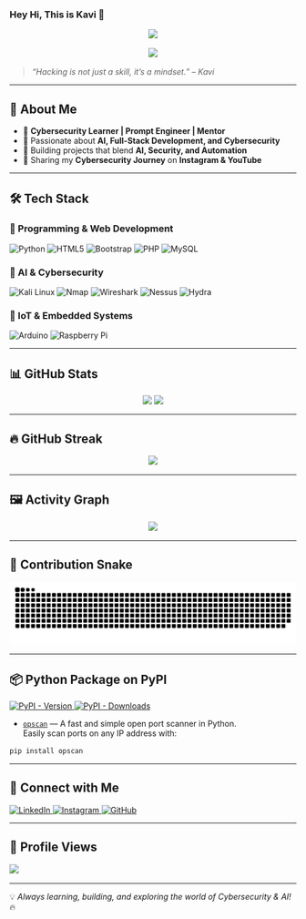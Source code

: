 ### Hey Hi, This is Kavi 👋

<p align="center">
  <img src="https://media.giphy.com/media/v1.Y2lkPTc5MGI3NjExNG9keXRzbDd6NDRmNGI1dHhyZm93djQxcDJzMWNqbmM4d2Q1cjhlYiZlcD12MV9naWZzX3NlYXJjaCZjdD1n/RDZo7znAdn2u7sAcWH/giphy.gif" width="400" />
</p>

<p align="center">
  <img src="https://readme-typing-svg.demolab.com?font=Fira+Code&duration=3000&pause=1000&color=00F79A&center=true&vCenter=true&width=435&lines=Keep+Building;Keep+Breaking+and+Learning;Cybersecurity+is+My+Playground" />
</p>

> *“Hacking is not just a skill, it’s a mindset.” – Kavi*

---

## 🧠 About Me
- 🔹 **Cybersecurity Learner | Prompt Engineer | Mentor**  
- 🔹 Passionate about **AI, Full-Stack Development, and Cybersecurity**  
- 🔹 Building projects that blend **AI, Security, and Automation**  
- 🔹 Sharing my **Cybersecurity Journey** on **Instagram & YouTube**

---

## 🛠️ Tech Stack

### 🔹 Programming & Web Development
<p align="left">
  <img src="https://img.icons8.com/fluency/48/python.png" title="Python"/>
  <img src="https://img.icons8.com/color/48/html-5--v1.png" title="HTML5"/>
  <img src="https://img.icons8.com/color/48/bootstrap--v2.png" title="Bootstrap"/>
  <img src="https://img.icons8.com/external-flaticons-lineal-color-flat-icons/64/external-php-web-development-flaticons-lineal-color-flat-icons-2.png" title="PHP"/>
  <img src="https://img.icons8.com/color/48/mysql-logo.png" title="MySQL"/>
  
</p>

### 🔹 AI & Cybersecurity
<p align="left">
  <img src="https://img.icons8.com/plasticine/100/kali-linux.png" title="Kali Linux"/>
  <img src="https://img.icons8.com/color/48/nmap.png" title="Nmap"/>
  <img src="https://img.icons8.com/nolan/64/wireshark--v1.png" title="Wireshark"/>
  <img src="https://img.icons8.com/nolan/64/cyber-security.png" title="Nessus"/>
  <img src="https://img.icons8.com/external-flaticons-flat-flat-icons/64/external-hydra-ancient-greek-mythology-monsters-and-creatures-flaticons-flat-flat-icons.png" title="Hydra"/>
</p>

### 🔹 IoT & Embedded Systems
<p align="left">
  <img src="https://img.icons8.com/fluency/48/arduino.png" title="Arduino"/>
  <img src="https://img.icons8.com/color/48/raspberry-pi.png" title="Raspberry Pi"/>
</p>

---

## 📊 GitHub Stats
<p align="center">
  <img src="https://github-readme-stats.vercel.app/api?username=mr-bala-kavi&show_icons=true&theme=tokyonight&hide_border=true" />
  <img src="https://github-readme-stats.vercel.app/api/top-langs/?username=mr-bala-kavi&layout=compact&theme=tokyonight&hide_border=true" />
</p>

---

## 🔥 GitHub Streak
<p align="center">
  <img src="https://github-readme-streak-stats.herokuapp.com?user=mr-bala-kavi&theme=tokyonight&hide_border=true" />
</p>

---

## 🖼️ Activity Graph
<p align="center">
  <img src="https://github-readme-activity-graph.vercel.app/graph?username=mr-bala-kavi&bg_color=050505&color=43e137&line=26d929&point=05acff&area=true&hide_border=true" />
</p>

---

## 🐍 Contribution Snake
<p align="center">
  <img src="https://raw.githubusercontent.com/platane/snk/output/github-contribution-grid-snake.svg" />
</p>

---

## 📦 Python Package on PyPI
<p align="left">
  <a href="https://pypi.org/project/opscan/">
    <img src="https://img.shields.io/pypi/v/opscan?color=brightgreen&label=opscan&logo=pypi&logoColor=white" alt="PyPI - Version">
  </a>
  <a href="https://pypi.org/project/opscan/">
    <img src="https://img.shields.io/pypi/dm/opscan?color=blue&label=Downloads" alt="PyPI - Downloads">
  </a>
</p>

- [`opscan`](https://pypi.org/project/opscan/) — A fast and simple open port scanner in Python.  
Easily scan ports on any IP address with:

```bash
pip install opscan
```

---

## 📢 Connect with Me
<p align="left">
  <a href="https://www.linkedin.com/in/balakavi">
    <img src="https://img.icons8.com/color/48/linkedin.png" title="LinkedIn" height="40"/>
  </a>
  <a href="https://www.instagram.com/kavi.s_network/">
    <img src="https://img.icons8.com/3d-fluency/94/instagram-logo.png" title="Instagram" height="40"/>
  </a>
  <a href="https://github.com/mr-bala-kavi">
    <img src="https://img.icons8.com/3d-fluency/94/github-logo.png" title="GitHub" height="40"/>
  </a>
</p>

---

## 👀 Profile Views
<p align="left">
  <img src="https://komarev.com/ghpvc/?username=mr-bala-kavi&color=0e75b6&style=flat-square" />
</p>

---

💡 *Always learning, building, and exploring the world of Cybersecurity & AI!* 🔥
